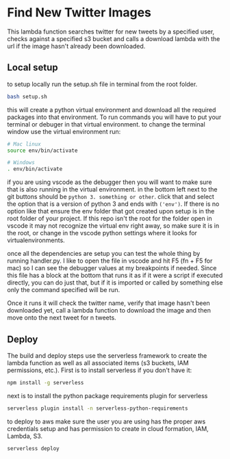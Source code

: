 # Find New Twitter Images

This lambda function searches twitter for new tweets by a specified user, checks against a specified s3 bucket and calls a download lambda with the url if the image hasn't already been downloaded.

## Local setup

to setup locally run the setup.sh file in terminal from the root folder.

``` bash
bash setup.sh
```

this will create a python virtual environment and download all the required packages into that environment. To run commands you will have to put your terminal or debuger in that virtual environment. to change the terminal window use the virtual environment run:

``` bash
# Mac linux
source env/bin/activate

# Windows
. env/bin/activate
```

if you are using vscode as the debugger then you will want to make sure that is also running in the virtual environment. in the bottom left next to the git buttons should be `python 3. something or other`. click that and select the option that is a version of python 3 and ends with `('env')`. If there is no option like that ensure the env folder that got created upon setup is in the root folder of your project. If this repo isn't the root for the folder open in vscode it may not recognize the virtual env right away, so make sure it is in the root, or change in the vscode python settings where it looks for virtualenvironments.

once all the dependencies are setup you can test the whole thing by running handler.py. I like to open the file in vscode and hit F5 (fn + F5 for mac) so I can see the debugger values at my breakpoints if needed. Since this file has a block at the bottom that runs it as if it were a script if executed directly, you can do just that, but if it is imported or called by something else only the command specified will be run.

Once it runs it will check the twitter name, verify that image hasn't been downloaded yet, call a lambda function to download the image and then move onto the next tweet for n tweets.

## Deploy

The build and deploy steps use the serverless framework to create the lambda function as well as all associated items (s3 buckets, IAM permissions, etc.). First is to install serverless if you don't have it:

``` bash
npm install -g serverless
```

next is to install the python package requirements plugin for serverless

``` bash
serverless plugin install -n serverless-python-requirements
```

to deploy to aws make sure the user you are using has the proper aws credentials setup and has permission to create in cloud formation, IAM, Lambda, S3.

``` bash
serverless deploy
```

